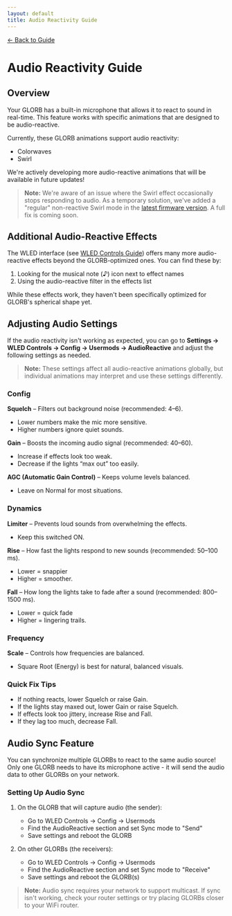 ```yaml
---
layout: default
title: Audio Reactivity Guide
---
```


<div class="back-nav">
  <a href="/">← Back to Guide</a>
</div>

# Audio Reactivity Guide

## Overview
Your GLORB has a built-in microphone that allows it to react to sound in real-time. This feature works with specific animations that are designed to be audio-reactive.

Currently, these GLORB animations support audio reactivity:
- Colorwaves
- Swirl

We're actively developing more audio-reactive animations that will be available in future updates!

> **Note:** We're aware of an issue where the Swirl effect occasionally stops responding to audio. As a temporary solution, we've added a "regular" non-reactive Swirl mode in the [latest firmware version](/firmware). A full fix is coming soon.

## Additional Audio-Reactive Effects

The WLED interface (see [WLED Controls Guide](/info/wled-controls)) offers many more audio-reactive effects beyond the GLORB-optimized ones. You can find these by:
1. Looking for the musical note (♪) icon next to effect names
2. Using the audio-reactive filter in the effects list

While these effects work, they haven't been specifically optimized for GLORB's spherical shape yet.

## Adjusting Audio Settings

If the audio reactivity isn't working as expected, you can go to **Settings → WLED Controls → Config → Usermods → AudioReactive** and adjust the following settings as needed. 

> **Note:** These settings affect all audio-reactive animations globally, but individual animations may interpret and use these settings differently. 

### Config

**Squelch** – Filters out background noise (recommended: 4–6).
- Lower numbers make the mic more sensitive.
- Higher numbers ignore quiet sounds.

**Gain** – Boosts the incoming audio signal (recommended: 40–60).
- Increase if effects look too weak.
- Decrease if the lights “max out” too easily.

**AGC (Automatic Gain Control)** – Keeps volume levels balanced.
- Leave on Normal for most situations.

### Dynamics

**Limiter** – Prevents loud sounds from overwhelming the effects.
- Keep this switched ON.

**Rise** – How fast the lights respond to new sounds (recommended: 50–100 ms).
- Lower = snappier
- Higher = smoother.

**Fall** – How long the lights take to fade after a sound (recommended: 800–1500 ms).
- Lower = quick fade
- Higher = lingering trails.

### Frequency

**Scale** – Controls how frequencies are balanced.
- Square Root (Energy) is best for natural, balanced visuals.

### Quick Fix Tips

- If nothing reacts, lower Squelch or raise Gain.
- If the lights stay maxed out, lower Gain or raise Squelch.
- If effects look too jittery, increase Rise and Fall.
- If they lag too much, decrease Fall.

## Audio Sync Feature

You can synchronize multiple GLORBs to react to the same audio source! Only one GLORB needs to have its microphone active - it will send the audio data to other GLORBs on your network.

### Setting Up Audio Sync

1. On the GLORB that will capture audio (the sender):
   - Go to WLED Controls → Config → Usermods
   - Find the AudioReactive section and set Sync mode to "Send"
   - Save settings and reboot the GLORB

2. On other GLORBs (the receivers):
   - Go to WLED Controls → Config → Usermods
   - Find the AudioReactive section and set Sync mode to "Receive"
   - Save settings and reboot the GLORB(s)

> **Note:** Audio sync requires your network to support multicast. If sync isn't working, check your router settings or try placing GLORBs closer to your WiFi router.
